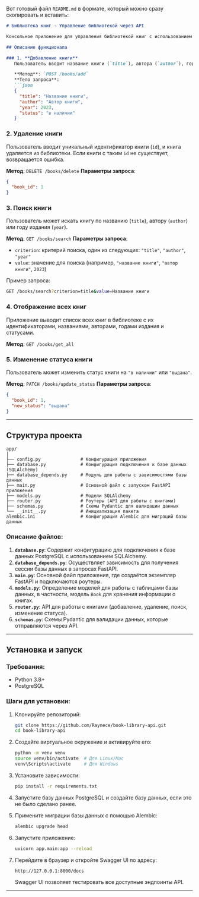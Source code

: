 Вот готовый файл `README.md` в формате, который можно сразу скопировать и вставить:

```markdown
# Библиотека книг - Управление библиотекой через API

Консольное приложение для управления библиотекой книг с использованием FastAPI и PostgreSQL. Приложение позволяет добавлять, удалять, искать и отображать книги в библиотеке. Каждая книга содержит уникальный идентификатор, название, автора, год издания и статус (в наличии или выдана).

## Описание функционала

### 1. **Добавление книги**
   Пользователь вводит название книги (`title`), автора (`author`), год издания (`year`), и книга добавляется в библиотеку с уникальным идентификатором и статусом `"в наличии"`.

   **Метод**: `POST /books/add`
   **Тело запроса**:
   ```json
   {
     "title": "Название книги",
     "author": "Автор книги",
     "year": 2023,
     "status": "в наличии"
   }
   ```

### 2. **Удаление книги**
   Пользователь вводит уникальный идентификатор книги (`id`), и книга удаляется из библиотеки. Если книги с таким `id` не существует, возвращается ошибка.

   **Метод**: `DELETE /books/delete`
   **Параметры запроса**:
   ```json
   {
     "book_id": 1
   }
   ```

### 3. **Поиск книги**
   Пользователь может искать книгу по названию (`title`), автору (`author`) или году издания (`year`).

   **Метод**: `GET /books/search`
   **Параметры запроса**:
   - `criterion`: критерий поиска, один из следующих: `"title"`, `"author"`, `"year"`
   - `value`: значение для поиска (например, `"название книги"`, `"автор книги"`, `2023`)

   Пример запроса:
   ```bash
   GET /books/search?criterion=title&value=Название книги
   ```

### 4. **Отображение всех книг**
   Приложение выводит список всех книг в библиотеке с их идентификаторами, названиями, авторами, годами издания и статусами.

   **Метод**: `GET /books/get_all`

### 5. **Изменение статуса книги**
   Пользователь может изменить статус книги на `"в наличии"` или `"выдана"`.

   **Метод**: `PATCH /books/update_status`
   **Параметры запроса**:
   ```json
   {
     "book_id": 1,
     "new_status": "выдана"
   }
   ```

---

## Структура проекта

```
app/
│
├── config.py               # Конфигурация приложения
├── database.py             # Конфигурация подключения к базе данных (SQLAlchemy)
├── database_depends.py     # Модуль для работы с зависимостями базы данных
├── main.py                 # Основной файл с запуском FastAPI приложения
├── models.py               # Модели SQLAlchemy
├── router.py               # Роутеры (API для работы с книгами)
├── schemas.py              # Схемы Pydantic для валидации данных
└── __init__.py             # Инициализация пакета
alembic.ini                 # Конфигурация Alembic для миграций базы данных
```

### Описание файлов:

1. **`database.py`**: Содержит конфигурацию для подключения к базе данных PostgreSQL с использованием SQLAlchemy.
2. **`database_depends.py`**: Осуществляет зависимость для получения сессии базы данных в запросах FastAPI.
3. **`main.py`**: Основной файл приложения, где создаётся экземпляр FastAPI и подключаются роутеры.
4. **`models.py`**: Определение моделей для работы с таблицами базы данных, в частности, модель `Book` для хранения информации о книгах.
5. **`router.py`**: API для работы с книгами (добавление, удаление, поиск, изменение статуса).
6. **`schemas.py`**: Схемы Pydantic для валидации данных, которые отправляются через API.

---

## Установка и запуск

### Требования:
- Python 3.8+
- PostgreSQL

### Шаги для установки:

1. Клонируйте репозиторий:
   ```bash
   git clone https://github.com/Raynece/book-library-api.git
   cd book-library-api
   ```

2. Создайте виртуальное окружение и активируйте его:
   ```bash
   python -m venv venv
   source venv/bin/activate  # Для Linux/Mac
   venv\Scripts\activate     # Для Windows
   ```

3. Установите зависимости:
   ```bash
   pip install -r requirements.txt
   ```

4. Запустите базу данных PostgreSQL и создайте базу данных, если это не было сделано ранее.

5. Примените миграции базы данных с помощью Alembic:
   ```bash
   alembic upgrade head
   ```

6. Запустите приложение:
   ```bash
   uvicorn app.main:app --reload
   ```

7. Перейдите в браузер и откройте Swagger UI по адресу:
   ```
   http://127.0.0.1:8000/docs
   ```
   Swagger UI позволяет тестировать все доступные эндпоинты API.

---

